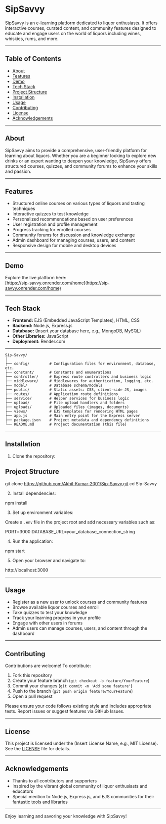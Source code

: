 # SipSavvy

SipSavvy is an e-learning platform dedicated to liquor enthusiasts. It offers interactive courses, curated content, and community features designed to educate and engage users on the world of liquors including wines, whiskies, rums, and more.

---

## Table of Contents

- [About](#about)
- [Features](#features)
- [Demo](#demo)
- [Tech Stack](#tech-stack)
- [Project Structure](#project-structure)
- [Installation](#installation)
- [Usage](#usage)
- [Contributing](#contributing)
- [License](#license)
- [Acknowledgements](#acknowledgements)

---

## About

SipSavvy aims to provide a comprehensive, user-friendly platform for learning about liquors. Whether you are a beginner looking to explore new drinks or an expert wanting to deepen your knowledge, SipSavvy offers structured courses, quizzes, and community forums to enhance your skills and passion.

---

## Features

- Structured online courses on various types of liquors and tasting techniques
- Interactive quizzes to test knowledge
- Personalized recommendations based on user preferences
- User registration and profile management
- Progress tracking for enrolled courses
- Community forums for discussion and knowledge exchange
- Admin dashboard for managing courses, users, and content
- Responsive design for mobile and desktop devices

---

## Demo

Explore the live platform here:  
[https://sip-savvy.onrender.com/home](https://sip-savvy.onrender.com/home)

---

## Tech Stack

- **Frontend:** EJS (Embedded JavaScript Templates), HTML, CSS
- **Backend:** Node.js, Express.js
- **Database:** (Insert your database here, e.g., MongoDB, MySQL)
- **Other Libraries:** JavaScript
- **Deployment:** Render.com

---

```
Sip-Savvy/
│
├── config/         # Configuration files for environment, database, etc.
├── constant/       # Constants and enumerations
├── controller/     # Express route controllers and business logic
├── middleware/     # Middlewares for authentication, logging, etc.
├── model/          # Database schema/models
├── public/         # Static assets: CSS, client-side JS, images
├── routes/         # Application route definitions
├── service/        # Helper services for business logic
├── upload/         # File upload handlers and folders
├── uploads/        # Uploaded files (images, documents)
├── views/          # EJS templates for rendering HTML pages
├── app.js          # Main entry point for the Express server
├── package.json    # Project metadata and dependency definitions
└── README.md       # Project documentation (this file)
```

---

## Installation

1. Clone the repository:

## Project Structure

git clone https://github.com/Akhil-Kumar-2001/Sip-Savvy.git
cd Sip-Savvy


2. Install dependencies:

npm install

3. Set up environment variables:

Create a `.env` file in the project root and add necessary variables such as:


PORT=3000
DATABASE_URL=your_database_connection_string



4. Run the application:

npm start


5. Open your browser and navigate to:

http://localhost:3000



---

## Usage

- Register as a new user to unlock courses and community features
- Browse available liquor courses and enroll
- Take quizzes to test your knowledge
- Track your learning progress in your profile
- Engage with other users in forums
- Admin users can manage courses, users, and content through the dashboard

---

## Contributing

Contributions are welcome! To contribute:

1. Fork this repository
2. Create your feature branch (`git checkout -b feature/YourFeature`)
3. Commit your changes (`git commit -m 'Add some feature'`)
4. Push to the branch (`git push origin feature/YourFeature`)
5. Open a pull request

Please ensure your code follows existing style and includes appropriate tests. Report issues or suggest features via GitHub Issues.

---

## License

This project is licensed under the (Insert License Name, e.g., MIT License). See the [LICENSE](LICENSE) file for details.

---

## Acknowledgements

- Thanks to all contributors and supporters
- Inspired by the vibrant global community of liquor enthusiasts and educators
- Special mention to Node.js, Express.js, and EJS communities for their fantastic tools and libraries

---

Enjoy learning and savoring your knowledge with SipSavvy!

